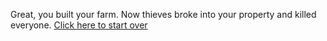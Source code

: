 Great, you built your farm. Now thieves broke into your property and killed everyone. [Click here to start over](../README..md)